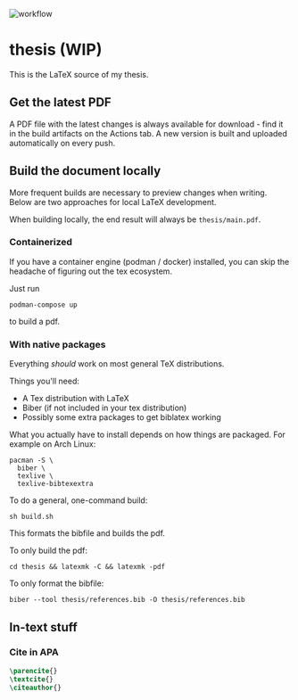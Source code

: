 ![workflow](https://github.com/eemilhaa/thesis/actions/workflows/build.yml/badge.svg)

# thesis (WIP)
This is the LaTeX source of my thesis.

## Get the latest PDF
A PDF file with the latest changes is always available for download -
find it in the build artifacts on the Actions tab.
A new version is built and uploaded automatically on every push.

## Build the document locally
More frequent builds are necessary to preview changes when writing.
Below are two approaches for local LaTeX development.

When building locally, the end result will always be `thesis/main.pdf`.

### Containerized
If you have a container engine (podman / docker) installed,
you can skip the headache of figuring out the tex ecosystem.

Just run
```console
podman-compose up
```
to build a pdf.

### With native packages
Everything *should* work on most general TeX distributions.

Things you'll need:
- A Tex distribution with LaTeX
- Biber (if not included in your tex distribution)
- Possibly some extra packages to get biblatex working

What you actually have to install depends on how things are packaged.
For example on Arch Linux:
```console
pacman -S \
  biber \
  texlive \
  texlive-bibtexextra
```

To do a general, one-command build:
```console
sh build.sh
```
This formats the bibfile and builds the pdf.

To only build the pdf:
```console
cd thesis && latexmk -C && latexmk -pdf
```

To only format the bibfile:
```console
biber --tool thesis/references.bib -O thesis/references.bib
```


## In-text stuff

### Cite in APA
```tex
\parencite{}
\textcite{}
\citeauthor{}
```
